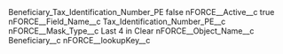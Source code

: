 <?xml version="1.0" encoding="UTF-8"?>
<CustomMetadata xmlns="http://soap.sforce.com/2006/04/metadata" xmlns:xsi="http://www.w3.org/2001/XMLSchema-instance" xmlns:xsd="http://www.w3.org/2001/XMLSchema">
    <label>Beneficiary_Tax_Identification_Number_PE</label>
    <protected>false</protected>
    <values>
        <field>nFORCE__Active__c</field>
        <value xsi:type="xsd:boolean">true</value>
    </values>
    <values>
        <field>nFORCE__Field_Name__c</field>
        <value xsi:type="xsd:string">Tax_Identification_Number_PE__c</value>
    </values>
    <values>
        <field>nFORCE__Mask_Type__c</field>
        <value xsi:type="xsd:string">Last 4 in Clear</value>
    </values>
    <values>
        <field>nFORCE__Object_Name__c</field>
        <value xsi:type="xsd:string">Beneficiary__c</value>
    </values>
    <values>
        <field>nFORCE__lookupKey__c</field>
        <value xsi:nil="true"/>
    </values>
</CustomMetadata>
